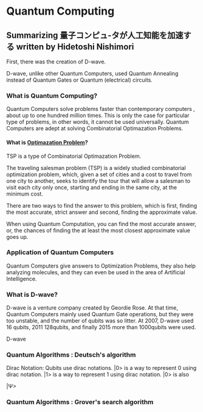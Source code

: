 # Quantum Computing

## **Summarizing 量子コンピュ-タが人工知能を加速する written by Hidetoshi Nishimori** 

First, there was the creation of D-wave.

D-wave, unlike other Quantum Computers, used Quantum Annealing instead of Quantum Gates or Quantum (electrical) circuits. 



### What is Quantum Computing?

Quantum Computers solve problems faster than contemporary computers , about up to one hundred million times. This is only the case for  particular type of problems, in other words, it cannot be used universally. Quantum Computers are adept at solving Combinatorial Optimazation Problems. 

#### What is <u>Optimazation Problem</u>?

TSP is a type of Combinatorial Optimazation Problem. 

The traveling salesman problem (TSP) is a widely studied combinatorial optimization problem, which, given a set of cities and a cost to travel from one city to another, seeks to identify the tour that will allow a salesman to visit each city only once, starting and ending in the same city, at the minimum cost.

There are two ways to find the answer to this problem, which is first, finding the most accurate, strict answer and second, finding the approximate value.

When using Quantum Computation, you can find the most accurate answer, or, the chances of finding the at least the most closest approximate value goes up. 

### Application of Quantum Computers

Quantum Computers give answers to Optimization Problems, they also help analyzing molecules, and they can even be used in the area of Artificial Intelligence.

### What is D-wave?

D-wave is a venture company created by Geordie Rose. At that time, Quantum Computers mainly used Quantum Gate operations, but they were too unstable, and the number of qubits was so litter. At 2007, D-wave used 16 qubits, 2011 128qubits, and finally 2015 more than 1000qubits were used. 

D-wave 

### Quantum Algorithms : Deutsch's algorithm

Dirac Notation:  Qubits use dirac notations. |0> is a way to represent 0 using dirac notation. |1> is a way to represent 1 using dirac notation. |0> is also 

|Ψ>


### Quantum Algorithms : Grover's search algorithm 





